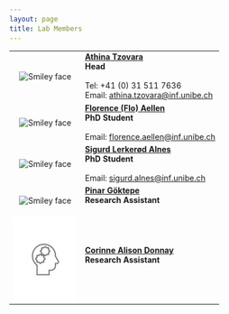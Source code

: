 ```yaml
---
layout: page
title: Lab Members
---
```

|||
|:---:|:---|
|<img align="center" src="https://raw.githubusercontent.com/aath0/aath0.github.io/master/assets/img/TzovaraAthina_Picture.jpg" alt="Smiley face"/> | **[Athina Tzovara](https://aath0.github.io/menu/atzovara.html)** <br/> **Head**<br/><br/>Tel: +41 (0) 31 511 7636<br/>Email: athina.tzovara@inf.unibe.ch|
|<img align="center" src="https://raw.githubusercontent.com/aath0/aath0.github.io/master/assets/img/FlorenceAellen_Picture.jpeg" alt="Smiley face"/> | **[Florence (Flo) Aellen](https://aath0.github.io/menu/FAellen.html)** <br/> **PhD Student**<br/><br/>Email: florence.aellen@inf.unibe.ch|
|<img align="center" src="https://raw.githubusercontent.com/aath0/aath0.github.io/master/assets/img/AlnesSigurd_Picture.jpg" alt="Smiley face"/> | **[Sigurd Lerkerød Alnes](https://aath0.github.io/menu/salnes.html)</a>** <br/> **PhD Student**<br/><br/>Email: sigurd.alnes@inf.unibe.ch |
|<img align="center" src="https://raw.githubusercontent.com/aath0/aath0.github.io/master/assets/img/GoktepePinar_Picture.jpg" alt="Smiley face"/> | **[Pinar Göktepe](https://aath0.github.io/menu/pgoektepe.html)</a>** <br/> **Research Assistant**<br/><br/> |
|<img align="center" src="https://raw.githubusercontent.com/ccneuro/ccneuro.github.io/master/assets/img/posts/Brainy2.jpg" alt="Smiley face"/> | **<a href="https://ccneuro.github.io/cdonnay/">Corinne Alison Donnay</a>** <br/> **Research Assistant**<br/><br/> |



 
